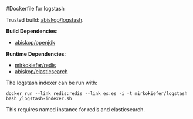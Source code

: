 #Dockerfile for logstash

Trusted build: [abiskop/logstash](https://index.docker.io/u/abiskop/logstash/).

**Build Dependencies**:
- [abiskop/openjdk](https://github.com/abiskop/dockerfile-openjdk)

**Runtime Dependencies**:
- [mirkokiefer/redis](https://github.com/mirkokiefer/dockerfile-redis)
- [abiskop/elasticsearch](https://github.com/abiskop/dockerfile-elasticsearch)

The logstash indexer can be run with:

```
docker run --link redis:redis --link es:es -i -t mirkokiefer/logstash bash /logstash-indexer.sh
```

This requires named instance for redis and elasticsearch.
